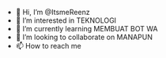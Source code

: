 - 👋 Hi, I’m @ItsmeReenz
- 👀 I’m interested in TEKNOLOGI
- 🌱 I’m currently learning MEMBUAT BOT WA
- 💞️ I’m looking to collaborate on MANAPUN
- 📫 How to reach me 

<!---
ItsmeReenz/ItsmeReenz is a ✨ special ✨ repository because its `README.md` (this file) appears on your GitHub profile.
You can click the Preview link to take a look at your changes.
--->
